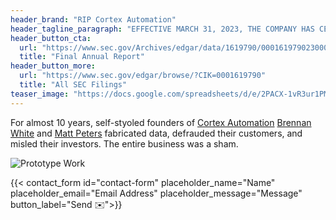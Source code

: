 ```yaml
---
header_brand: "RIP Cortex Automation"
header_tagline_paragraph: "EFFECTIVE MARCH 31, 2023, THE COMPANY HAS CEASED OPERATING ITS BUSINESS" 
header_button_cta:
  url: "https://www.sec.gov/Archives/edgar/data/1619790/000161979023000001/cortexformcar.pdf"
  title: "Final Annual Report"
header_button_more:
  url: "https://www.sec.gov/edgar/browse/?CIK=0001619790"
  title: "All SEC Filings"
teaser_image: "https://docs.google.com/spreadsheets/d/e/2PACX-1vR3ur1PMGzTFePrXXIm4xLccsfWRubjc9-Ui3VvYj2z_nUfVn7StxIWPNz9GWJnvKc0PTsz4sUsRyQS/pubchart?oid=1295906111&format=image" # https://www.pexels.com/search/product%20testing/
---
```


For almost 10 years, self-styoled founders of [Cortex Automation](http://meetcortex.com) [Brennan White](https://www.linkedin.com/in/brennanwhite) and [Matt Peters](https://www.linkedin.com/in/mattkpeters) fabricated data, defrauded their customers, and misled their investors. The entire business was a sham. 

![Prototype Work](images/b.jpeg) <!-- https://www.pexels.com/search/product%20testing/ -->



{{< contact_form id="contact-form" placeholder_name="Name" placeholder_email="Email Address" placeholder_message="Message" button_label="Send ✉️">}}
